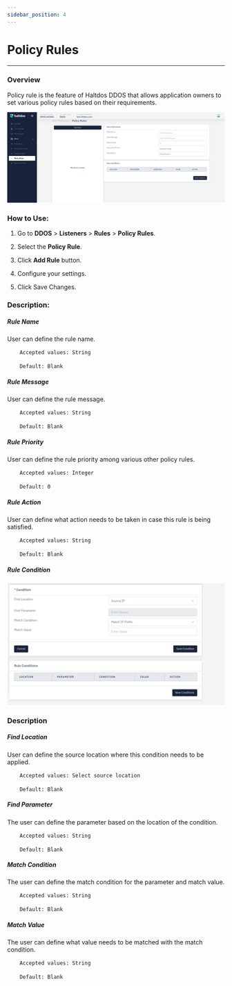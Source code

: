 ```yaml
---
sidebar_position: 4
---
```

# Policy Rules

---
### Overview

Policy rule is the feature of Haltdos DDOS that allows application owners to set various policy rules based on their  requirements. 

![Polic Rule](/img/ddos/v7/docs/policy_rule.png)

### How to Use:

1. Go to **DDOS** > **Listeners** > **Rules** > **Policy Rules**.

2. Select the **Policy Rule**.

3. Click **Add Rule** button.

4. Configure your settings. 

5. Click Save Changes.


### Description:

##### **Rule Name**

User can define the rule name.

```
    Accepted values: String

    Default: Blank 
```


##### **Rule Message**

User can define the rule message.

```
    Accepted values: String

    Default: Blank 
```


##### **Rule Priority**

User can define the rule priority among various other policy rules.

```
    Accepted values: Integer

    Default: 0
```


##### **Rule Action**

User can define what action needs to be taken in case this rule is being satisfied.

```
    Accepted values: String

    Default: Blank 
```


##### **Rule Condition**

![Policy Condition](/img/ddos/v7/docs/policy_condition.png)

### Description

##### **Find Location**

User can define the source location where this condition needs to be applied.

```
    Accepted values: Select source location

    Default: Blank 
```


##### **Find Parameter**

The user can define the parameter based on the location of the condition.

```
    Accepted values: String

    Default: Blank 
```


##### **Match Condition**

The user can define the match condition for the parameter and match value.

```
    Accepted values: String

    Default: Blank 
```


##### **Match Value**

The user can define what value needs to be matched with the match condition.

```
    Accepted values: String

    Default: Blank 
```

